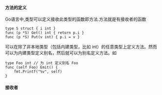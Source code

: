 #### 方法的定义

Go语言中,类型可以定义接收此类型的函数即方法.方法就是有接收者的函数

```
type S struct { i int }
func (p *S) Get() int { return p.i }
func (p *S) Put(v int) { p.i = v }
```

可以在除了非本地类型（包括内建类型，比如 int）的任意类型上定义方法。然而可以为内建类型定义别名，然后就可以为别名定义方法。如

```
type Foo int // 为 int 定义别名 Foo
func (self Foo) Emit() {
    fmt.Printf("%v", self)
}
```

#### 接收者





